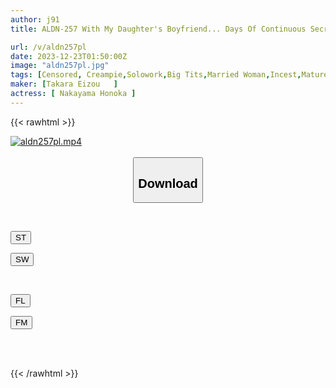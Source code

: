 ```yaml
---
author: j91
title: ALDN-257 With My Daughter's Boyfriend... Days Of Continuous Secret Meetings And Creampie Honoka Nakayama

url: /v/aldn257pl
date: 2023-12-23T01:50:00Z
image: "aldn257pl.jpg"
tags: [Censored, Creampie,Solowork,Big Tits,Married Woman,Incest,Mature Woman	]
maker: [Takara Eizou   ]
actress: [ Nakayama Honoka ]
---
```



{{< rawhtml >}}

<div class="video" data-videoid="xlBZlzOlWKSkg1d">
    <a href="javascript:;">
        <img src="/v/aldn257pl/aldn257pl.jpg" width="WIDTH" height="HEIGHT" alt="aldn257pl.mp4" loading="lazy">
    </a>
</div>

<script type="text/javascript" src="https://j91.asia/asset/on-demand-st.js"></script>

<br>
  <link rel="stylesheet" href="https://j91.asia/asset/bs5.css">
  
  <center>
  <button class="btn btn-primary" type="button" data-bs-toggle="collapse" data-bs-target=".multi-collapse" aria-expanded="false" aria-controls="multiCollapseExample1 multiCollapseExample2"><h2>Download</h2></button></center>
</p>
<div class="row">
  <div class="col">
    <div class="collapse multi-collapse" id="multiCollapseExample1">
      <div class="card card-body">
	      	      <br>
<div class="buttons">  
<p><a href="https://streamtape.to/v/xlBZlzOlWKSkg1d" target="_blank"><button class="btn-hover color-3"><i class="fa fa-download"></i> ST</button></a></p>
<p><a href="https://flaswish.com/juctmzdrofe8" target="_blank"><button class="btn-hover color-2"><i class="fa fa-download"></i> SW</button></a></p></div>
    </div>
  </div>
</div>
  <div class="col">
    <div class="collapse multi-collapse" id="multiCollapseExample2">
      <div class="card card-body">
	      <br>
<div class="buttons">
<p><a href="javascript:;" target="_blank"><button class="btn-hover color-9"><i class="fa fa-download"></i> FL</button></a></p>
<p><a href="javascript:;" target="_blank"><button class="btn-hover color-8"><i class="fa fa-download"></i> FM</button></a></p></div>
<br><br>
      </div>
    </div>
  </div>
</div>

{{< /rawhtml >}}